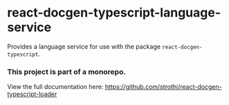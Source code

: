 # react-docgen-typescript-language-service

Provides a language service for use with the package `react-docgen-typescript`.

### This project is part of a monorepo.<br>

View the full documentation here:
https://github.com/strothj/react-docgen-typescript-loader
